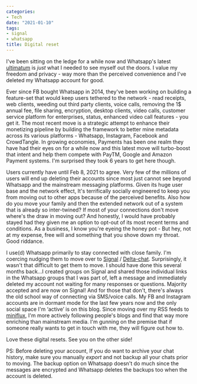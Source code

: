 ```yaml
---
categories:
- Tech
date: "2021-01-10"
tags:
- signal
- whatsapp
title: Digital reset
---
```


I've been sitting on the ledge for a while now and Whatsapp's latest [ultimatum](https://bag.srkn.org/share/5ffaa21254e415.40990025) is _just_ what I needed to see myself out the doors. I value my freedom and privacy - way more than the perceived convenience and I've deleted my Whatsapp account for good.

Ever since FB bought Whatsapp in 2014, they've been working on building a feature-set that would keep users tethered to the network - read receipts, web clients, weeding out third party clients, voice calls, removing the 1$ annual fee, file sharing, encryption, desktop clients, video calls, customer service platform for enterprises, status, enhanced video call features - you get it. The most recent move is a strategic attempt to enhance their monetizing pipeline by building the framework to better mine metadata across its various platforms - Whatsapp, Instagram, Facebook and CrowdTangle. In growing economies, Payments has been one realm they have had their eyes on for a while now and this latest move will turbo-boost that intent and help them compete with PayTM, Google and Amazon Payment systems. I'm surprised they took 6 years to get here though.

Users currently have until Feb 8, 2021 to agree. Very few of the millions of users will end up deleting their accounts since most just cannot see beyond Whatsapp and the mainstream messaging platforms. Given its huge user base and the network effect, It's terrifically socially engineered to keep you from moving out to other apps because of the perceived benefits. Also how do you move your family and then the extended network out of a system that is already so inter-twined? If most of your connections don't move where's the draw in moving out? And honestly, I would have probably stayed had they given me an option to opt-out of its most recent terms and conditions. As a business, I know you're eyeing the honey pot - But hey, not at my expense, free will and something that you shove down my throat. Good riddance.

I use(d) Whatsapp primarily to stay connected with close family. I'm coercing nudging them to move over to [Signal](https://www.signal.org/) / [Delta-chat](https://delta.chat/en/). Surprisingly, it wasn't that difficult to get them to move. I should have done this several months back…I created groups on Signal and shared those individual links in the Whatsapp groups that I was part of, left a message and immediately deleted my account not waiting for many responses or questions. Majority accepted and are now on Signal! And for those that don't, there's always the old school way of connecting via SMS/voice calls. My FB and Instagram accounts are in dormant mode for the last few years now and the only social space I'm ‘active’ is on this blog. Since moving over my RSS feeds to [miniflux](https://github.com/miniflux/), I'm more actively following people's blogs and find that way more enriching than mainstream media. I'm gunning on the premise that if someone really wants to get in touch with me, they will figure out how to.

Love these digital resets. See you on the other side!

PS: Before deleting your account, If you do want to archive your chat history, make sure you manually _export_ and not backup all your chats prior to moving. The backup option on Whatsapp doesn't do much since the messages are encrypted and Whatsapp deletes the backups too when the account is deleted.
